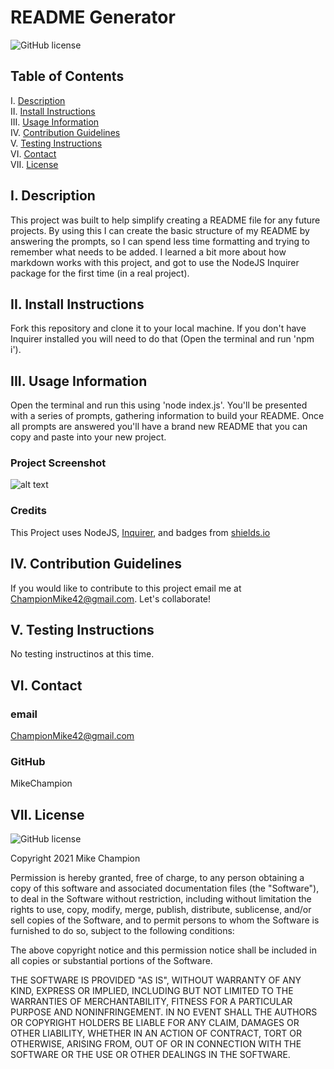 # README Generator

![GitHub license](https://img.shields.io/badge/license-BSD2-blue.svg)

## Table of Contents

I. [Description](#description)  
II. [Install Instructions](#install-instructions)  
III. [Usage Information](#usage-information)  
IV. [Contribution Guidelines](#contribution-guidelines)  
V. [Testing Instructions](#testing-instructions)  
VI. [Contact](#contact)  
VII. [License](#license)

## <a id="description">I. Description</a>

This project was built to help simplify creating a README file for any future projects.
By using this I can create the basic structure of my README by answering the prompts, so I can spend less time formatting and trying to remember what needs to be added. I learned a bit more about how markdown works with this project, and got to use the NodeJS Inquirer package for the first time (in a real project).

## <a id="install-instructions">II. Install Instructions</a>

Fork this repository and clone it to your local machine. If you don't have Inquirer installed you will need to do that (Open the terminal and run 'npm i').

## <a id="usage-information">III. Usage Information</a>

Open the terminal and run this using 'node index.js'. You'll be presented with a series of prompts, gathering information to build your README. Once all prompts are answered you'll have a brand new README that you can copy and paste into your new project.

### Project Screenshot

![alt text](assets/images/screenshot.png)

### Credits

This Project uses NodeJS, <a href="https://www.npmjs.com/package/inquirer" target="_blank">Inquirer</a>, and badges from <a href="https://shields.io/" target="_blank">shields.io</a>

## <a id="contribution-guidelines">IV. Contribution Guidelines</a>

If you would like to contribute to this project email me at ChampionMike42@gmail.com. Let's collaborate!

## <a id="testing-instructions">V. Testing Instructions</a>

No testing instructinos at this time.

## <a id="contact">VI. Contact</a>

### email

ChampionMike42@gmail.com

### GitHub

MikeChampion

## <a id="license">VII. License</a>

![GitHub license](https://img.shields.io/badge/license-MIT-blue.svg)

<p>Copyright 2021 Mike Champion</p> 
        <p>Permission is hereby granted, free of charge, to any person obtaining a copy of this software and associated documentation files (the "Software"), to deal in the Software without restriction, including without limitation the rights to use, copy, modify, merge, publish, distribute, sublicense, and/or sell copies of the Software, and to permit persons to whom the Software is furnished to do so, subject to the following conditions:</p>
        <p>The above copyright notice and this permission notice shall be included in all copies or substantial portions of the Software.</p>
        <p>THE SOFTWARE IS PROVIDED "AS IS", WITHOUT WARRANTY OF ANY KIND, EXPRESS OR IMPLIED, INCLUDING BUT NOT LIMITED TO THE WARRANTIES OF MERCHANTABILITY, FITNESS FOR A PARTICULAR PURPOSE AND NONINFRINGEMENT. IN NO EVENT SHALL THE AUTHORS OR COPYRIGHT HOLDERS BE LIABLE FOR ANY CLAIM, DAMAGES OR OTHER LIABILITY, WHETHER IN AN ACTION OF CONTRACT, TORT OR OTHERWISE, ARISING FROM, OUT OF OR IN CONNECTION WITH THE SOFTWARE OR THE USE OR OTHER DEALINGS IN THE SOFTWARE.</p>
